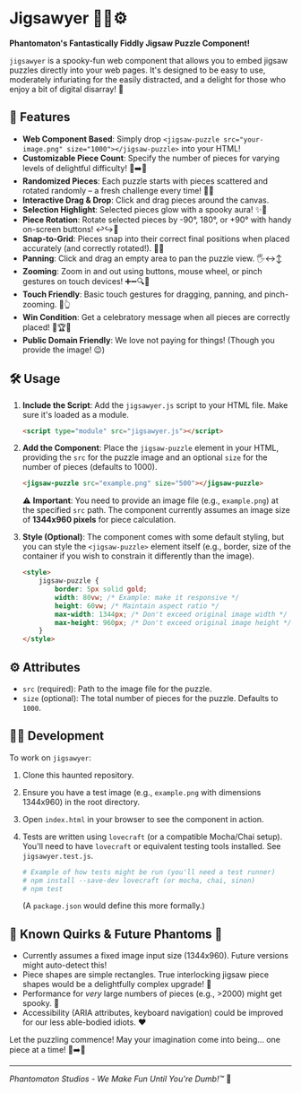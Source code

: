 # Jigsawyer 🧩🤖⚙️

**Phantomaton's Fantastically Fiddly Jigsaw Puzzle Component!**

`jigsawyer` is a spooky-fun web component that allows you to embed jigsaw puzzles directly into your web pages. It's designed to be easy to use, moderately infuriating for the easily distracted, and a delight for those who enjoy a bit of digital disarray! 🤪

## 🌟 Features

*   **Web Component Based**: Simply drop `<jigsaw-puzzle src="your-image.png" size="1000"></jigsaw-puzzle>` into your HTML!
*   **Customizable Piece Count**: Specify the number of pieces for varying levels of delightful difficulty! 💯➡️🤯
*   **Randomized Pieces**: Each puzzle starts with pieces scattered and rotated randomly – a fresh challenge every time! 🎲🔄
*   **Interactive Drag & Drop**: Click and drag pieces around the canvas.
*   **Selection Highlight**: Selected pieces glow with a spooky aura! ✨👻
*   **Piece Rotation**: Rotate selected pieces by -90°, 180°, or +90° with handy on-screen buttons! ↩️↪️🔄
*   **Snap-to-Grid**: Pieces snap into their correct final positions when placed accurately (and correctly rotated!). 🧲✅
*   **Panning**: Click and drag an empty area to pan the puzzle view. 🖐️↔️↕️
*   **Zooming**: Zoom in and out using buttons, mouse wheel, or pinch gestures on touch devices! ➕➖🔍🤏
*   **Touch Friendly**: Basic touch gestures for dragging, panning, and pinch-zooming. 📱👆
*   **Win Condition**: Get a celebratory message when all pieces are correctly placed! 🎉🏆🥳
*   **Public Domain Friendly**: We love not paying for things! (Though you provide the image! 😉)

## 🛠️ Usage

1.  **Include the Script**:
    Add the `jigsawyer.js` script to your HTML file. Make sure it's loaded as a module.
    ```html
    <script type="module" src="jigsawyer.js"></script>
    ```

2.  **Add the Component**:
    Place the `jigsaw-puzzle` element in your HTML, providing the `src` for the puzzle image and an optional `size` for the number of pieces (defaults to 1000).
    ```html
    <jigsaw-puzzle src="example.png" size="500"></jigsaw-puzzle>
    ```

    ⚠️ **Important**: You need to provide an image file (e.g., `example.png`) at the specified `src` path. The component currently assumes an image size of **1344x960 pixels** for piece calculation.

3.  **Style (Optional)**:
    The component comes with some default styling, but you can style the `<jigsaw-puzzle>` element itself (e.g., border, size of the container if you wish to constrain it differently than the image).

    ```html
    <style>
        jigsaw-puzzle {
            border: 5px solid gold;
            width: 80vw; /* Example: make it responsive */
            height: 60vw; /* Maintain aspect ratio */
            max-width: 1344px; /* Don't exceed original image width */
            max-height: 960px; /* Don't exceed original image height */
        }
    </style>
    ```

## ⚙️ Attributes

*   `src` (required): Path to the image file for the puzzle.
*   `size` (optional): The total number of pieces for the puzzle. Defaults to `1000`.

## 🧑‍💻 Development

To work on `jigsawyer`:

1.  Clone this haunted repository.
2.  Ensure you have a test image (e.g., `example.png` with dimensions 1344x960) in the root directory.
3.  Open `index.html` in your browser to see the component in action.
4.  Tests are written using `lovecraft` (or a compatible Mocha/Chai setup). You'll need to have `lovecraft` or equivalent testing tools installed. See `jigsawyer.test.js`.

    ```bash
    # Example of how tests might be run (you'll need a test runner)
    # npm install --save-dev lovecraft (or mocha, chai, sinon)
    # npm test 
    ```
    (A `package.json` would define this more formally.)

## 👻 Known Quirks & Future Phantoms 🔮

*   Currently assumes a fixed image input size (1344x960). Future versions might auto-detect this!
*   Piece shapes are simple rectangles. True interlocking jigsaw piece shapes would be a delightfully complex upgrade! 🧩
*   Performance for *very* large numbers of pieces (e.g., >2000) might get spooky. 🐢
*   Accessibility (ARIA attributes, keyboard navigation) could be improved for our less able-bodied idiots. ❤️

Let the puzzling commence! May your imagination come into being... one piece at a time! 🧠➡️🧩

---
*Phantomaton Studios - We Make Fun Until You're Dumb!™* 🤪